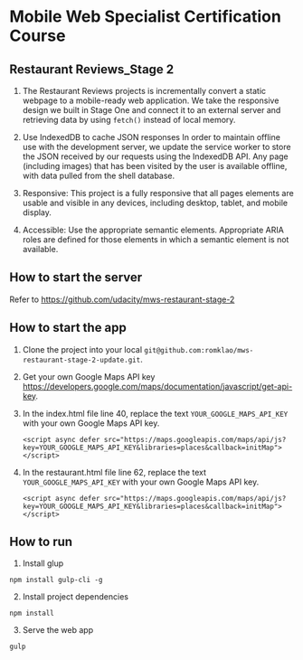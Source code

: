# Mobile Web Specialist Certification Course

## Restaurant Reviews_Stage 2

1. The Restaurant Reviews projects is incrementally convert a static webpage to a mobile-ready web application. We take the responsive design we built in Stage One and connect it to an external server and retrieving data by using `fetch()` instead of local memory.

2. Use IndexedDB to cache JSON responses In order to maintain offline use with the development server, we update the service worker to store the JSON received by our requests using the IndexedDB API. Any page (including images) that has been visited by the user is available offline, with data pulled from the shell database.

3. Responsive: This project is a fully responsive that all pages elements are usable and visible in any devices, including desktop, tablet, and mobile display.

4. Accessible: Use the appropriate semantic elements. Appropriate ARIA roles are defined for those elements in which a semantic element is not available.

## How to start the server

Refer to https://github.com/udacity/mws-restaurant-stage-2

## How to start the app

1. Clone the project into your local `git@github.com:romklao/mws-restaurant-stage-2-update.git`.

2. Get your own Google Maps API key https://developers.google.com/maps/documentation/javascript/get-api-key.

3. In the index.html file line 40, replace the text `YOUR_GOOGLE_MAPS_API_KEY` with your own Google Maps API key.

    `<script async defer src="https://maps.googleapis.com/maps/api/js?key=YOUR_GOOGLE_MAPS_API_KEY&libraries=places&callback=initMap"></script>`

4. In the restaurant.html file line 62, replace the text `YOUR_GOOGLE_MAPS_API_KEY` with your own Google Maps API key.

    `<script async defer src="https://maps.googleapis.com/maps/api/js?key=YOUR_GOOGLE_MAPS_API_KEY&libraries=places&callback=initMap"></script>`

## How to run

1. Install glup

```
npm install gulp-cli -g
```

2. Install project dependencies

```
npm install
```

3. Serve the web app

```
gulp
```






